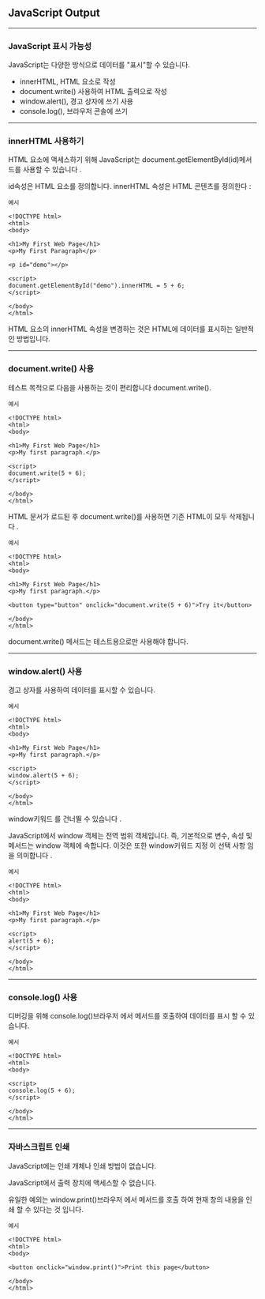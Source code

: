 ## JavaScript Output

---

### JavaScript 표시 가능성

JavaScript는 다양한 방식으로 데이터를 "표시"할 수 있습니다.

- innerHTML, HTML 요소로 작성
- document.write() 사용하여 HTML 출력으로 작성
- window.alert(), 경고 상자에 쓰기 사용
- console.log(), 브라우저 콘솔에 쓰기

---

### innerHTML 사용하기

HTML 요소에 액세스하기 위해 JavaScript는 document.getElementById(id)메서드를 사용할 수 있습니다 .

id속성은 HTML 요소를 정의합니다. innerHTML 속성은 HTML 콘텐츠를 정의한다 :

    예시

    <!DOCTYPE html>
    <html>
    <body>

    <h1>My First Web Page</h1>
    <p>My First Paragraph</p>

    <p id="demo"></p>

    <script>
    document.getElementById("demo").innerHTML = 5 + 6;
    </script>

    </body>
    </html>

HTML 요소의 innerHTML 속성을 변경하는 것은 HTML에 데이터를 표시하는 일반적인 방법입니다.

---

### document.write() 사용

테스트 목적으로 다음을 사용하는 것이 편리합니다 document.write().

    예시

    <!DOCTYPE html>
    <html>
    <body>

    <h1>My First Web Page</h1>
    <p>My first paragraph.</p>

    <script>
    document.write(5 + 6);
    </script>

    </body>
    </html>

HTML 문서가 로드된 후 document.write()를 사용하면 기존 HTML이 모두 삭제됩니다 .

    예시

    <!DOCTYPE html>
    <html>
    <body>

    <h1>My First Web Page</h1>
    <p>My first paragraph.</p>

    <button type="button" onclick="document.write(5 + 6)">Try it</button>

    </body>
    </html>

document.write() 메서드는 테스트용으로만 사용해야 합니다.

---

### window.alert() 사용

경고 상자를 사용하여 데이터를 표시할 수 있습니다.

    예시

    <!DOCTYPE html>
    <html>
    <body>

    <h1>My First Web Page</h1>
    <p>My first paragraph.</p>

    <script>
    window.alert(5 + 6);
    </script>

    </body>
    </html>

window키워드 를 건너뛸 수 있습니다 .

JavaScript에서 window 객체는 전역 범위 객체입니다. 즉, 기본적으로 변수, 속성 및 메서드는 window 객체에 속합니다. 이것은 또한 window키워드 지정 이 선택 사항 임을 의미합니다 .

    예시

    <!DOCTYPE html>
    <html>
    <body>

    <h1>My First Web Page</h1>
    <p>My first paragraph.</p>

    <script>
    alert(5 + 6);
    </script>

    </body>
    </html>

---

### console.log() 사용

디버깅을 위해 console.log()브라우저 에서 메서드를 호출하여 데이터를 표시 할 수 있습니다.

    예시

    <!DOCTYPE html>
    <html>
    <body>

    <script>
    console.log(5 + 6);
    </script>

    </body>
    </html>

---

### 자바스크립트 인쇄

JavaScript에는 인쇄 개체나 인쇄 방법이 없습니다.

JavaScript에서 출력 장치에 액세스할 수 없습니다.

유일한 예외는 window.print()브라우저 에서 메서드를 호출 하여 현재 창의 내용을 인쇄 할 수 있다는 것 입니다.

    예시

    <!DOCTYPE html>
    <html>
    <body>

    <button onclick="window.print()">Print this page</button>

    </body>
    </html>
